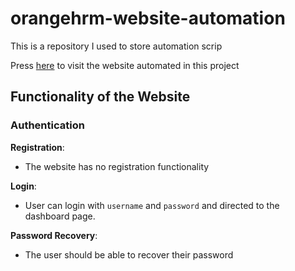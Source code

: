 # orangehrm-website-automation
This is a repository I used to store automation scrip

Press [here](https://opensource-demo.orangehrmlive.com/web/index.php/auth/login) to visit the website automated in this project

## Functionality of the Website
### Authentication

**Registration**:
- The website has no registration functionality

**Login**:
- User can login with `username` and `password` and directed to the dashboard page.

**Password Recovery**:
- The user should be able to recover their password
